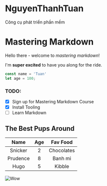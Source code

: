 # NguyenThanhTuan
Công cụ phát triển phần mềm

# Mastering Markdown

Hello there - welcome to _mastering markdown_!

I'm **super excited** to have you along for the ride.

```javascript
const name = 'Tuan'
let age = 100;
```

### TODO:
* [x] Sign up for Mastering Markdown Course
* [x] Install Tooling
* [ ] Learn Markdown

## The Best Pups Around

| Name | Age | Fav Food     |
|:----:|:---:|:------------:|
|Snicker|2|Chocolates|
|Prudence|8|Banh mi |
|Hugo|5|Kibble|


![Wow](https://unsplash.it/800/200?image=1011)
